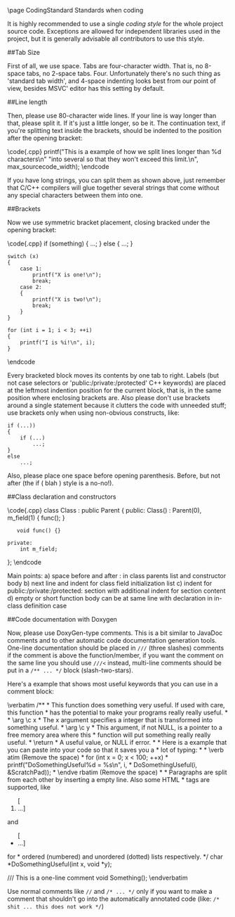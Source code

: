\page CodingStandard Standards when coding

It is highly recommended to use a single *coding style* for the whole project source code. Exceptions are allowed for independent libraries used in the project, but it is generally advisable all contributors to use this style.

##Tab Size

First of all, we use space. Tabs are four-character width. That is, no 8-space tabs, no 2-space tabs. Four. Unfortunately there's no such thing as 'standard tab width', and 4-space indenting looks best from our point of view, besides MSVC' editor has this setting by default.

##Line length

Then, please use 80-character wide lines. If your line is way longer than that, please split it. If it's just a little longer, so be it. The continuation text, if you're splitting text inside the brackets, should be indented to the position after the opening bracket:

\code{.cpp}
    printf("This is a example of how we split lines longer than %d characters\n"
           "into several so that they won't exceed this limit.\n",
           max_sourcecode_width);
\endcode

If you have long strings, you can split them as shown above, just remember that C/C++ compilers will glue together several strings that come without any special characters between them into one.

##Brackets

Now we use symmetric bracket placement, closing bracked under the opening bracket:

\code{.cpp}
    if (something)
    {
        ...;
    }
    else
    {
        ...;
    }

    switch (x)
    {
        case 1:
            printf("X is one!\n");
            break;
        case 2:
        {
            printf("X is two!\n");
            break;
        }
    }

    for (int i = 1; i < 3; ++i)
    {
        printf("I is %i!\n", i);
    }
\endcode

Every bracketed block moves its contents by one tab to right. Labels (but not case selectors or 'public:/private:/protected' C++ keywords) are placed at the leftmost indention position for the current block, that is, in the same position where enclosing brackets are. Also please don't use brackets around a single statement because it clutters the code with unneeded stuff; use brackets only when using non-obvious constructs, like:

    if (...))
    {
        if (...)
            ...;
    }
    else
        ...;

Also, please place one space before opening parenthesis. Before, but not after (the if ( blah ) style is a no-no!).

##Class declaration and constructors

\code{.cpp}
class Class : public Parent
{
    public:
        Class() : Parent(0),
            m_field(1)
        {
            func();
        }

       void func() {}

    private:
        int m_field;
};
\endcode

Main points:
a) space before and after : in class parents list and constructor body
b) next line and indent for class field initialization list
c) indent for public:/private:/protected: section with additional indent for section content
d) empty or short function body can be at same line with declaration in in-class definition case

##Code documentation with Doxygen

Now, please use DoxyGen-type comments. This is a bit similar to JavaDoc comments and to other automatic code documentation generation tools. One-line documentation should be placed in `///` (three slashes) comments if the comment is above the function/member, if you want the comment on the same line you should use `///<` instead, multi-line comments should be put in a `/** ... */` block (slash-two-stars).

Here's a example that shows most useful keywords that you can use in a comment block:

\verbatim
   /**
    * This function does something very useful. If used with care, this function
    * has the potential to make your programs really really useful.
    *
    * \arg \c x
    *   The x argument specifies a integer that is transformed into something useful.
    * \arg \c y
    *   This argument, if not NULL, is a pointer to a free memory area where this
    *   function will put something really really useful.
    * \return
    *   A useful value, or NULL if error.
    *
    * Here is a example that you can paste into your code so that it saves you a
    * lot of typing:
    *
    * \verb atim  (Remove the space)
    * for (int x = 0; x < 100; ++x)
    *     printf("DoSomethingUseful%d = %s\n", i,
    *             DoSomethingUseful(i, &ScratchPad));
    * \endve rbatim (Remove the space)
    *
    * Paragraphs are split from each other by inserting a empty line. Also some HTML
    * tags are supported, like <ol> [<li>...] </ol> and <ul> [<li>...] </ul> for
    * ordered (numbered) and unordered (dotted) lists respectively.
    */
   char *DoSomethingUseful(int x, void *y);

   /// This is a one-line comment
   void Something();
\endverbatim

Use normal comments like
`//` and `/* ... */`
only if you want to make a comment that shouldn't go into the automatically annotated code 
(like: `/* shit ... this does not work */`)
